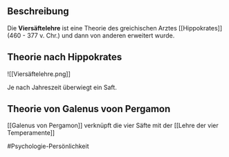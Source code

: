 ## Beschreibung
Die **Viersäftelehre** ist eine Theorie des greichischen Arztes [[Hippokrates]] (460 - 377 v. Chr.) und dann von anderen erweitert wurde.

## Theorie nach Hippokrates
![[Viersäftelehre.png]]

Je nach Jahreszeit überwiegt ein Saft.

## Theorie von Galenus voon Pergamon
[[Galenus von Pergamon]] verknüpft die vier Säfte mit der [[Lehre der vier Temperamente]]

#Psychologie-Persönlichkeit 